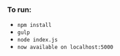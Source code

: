 ### To run:

- ```npm install```
- ```gulp```
- ```node index.js```
- ```now available on localhost:5000```
